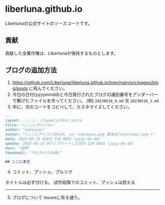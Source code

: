 # liberluna.github.io
Liberlunaの公式サイトのソースコードです。

## 貢献
貢献した全著作権は、Liberlunaが保持するものとします。
## ブログの追加方法
1. https://github.com/Liberluna/liberluna.github.io/tree/main/src/pages/blog/posts
に飛んでください。
2. 今日の日付(yyyymmdd)と今日発行されたブログの識別番号をアンダーバーで繋げたファイルを作ってください。
(例) `20230516_0.md` 次 `20230516_1.md`
3. 中に、次のコードをコピペして、カスタマイズしてください。
```markdown
---
layout: ../../../layouts/Post.astro
title: "<ここにタイトル>"
author: "nakasyou"
avatar: "<ここにアイコンのPath. ex: nakasyou.png 基本は[username].png >"
date: 2023-05-15 #日付 ISO 8601 (yyyy-mm-dd)
update: 2023-05-15 #アップデートした日付 ISO 8601 (yyyy-mm-dd)
desc: "説明"
thumbnail: "サムネイルのURL"
---
## ここに本文
```
4. コミット、プッシュ、プルリク

タイトルは必ず付ける。
試作段階でのコミット、プッシュは控える

---

5. ブログについて
issuesに有る通り。
